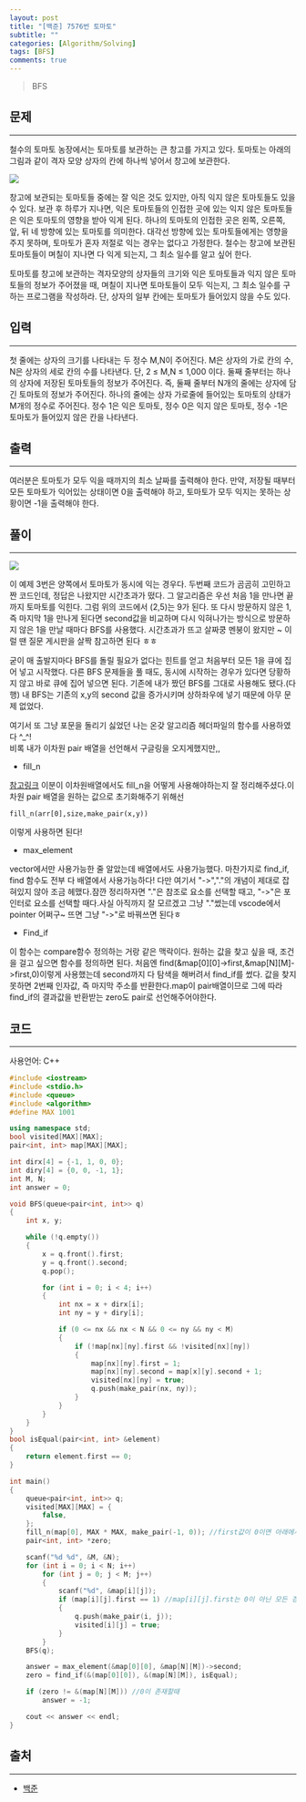 ```yaml
---
layout: post
title: "[백준] 7576번 토마토"
subtitle: ""
categories: [Algorithm/Solving]
tags: [BFS]
comments: true
---
```


> BFS


## 문제
---

철수의 토마토 농장에서는 토마토를 보관하는 큰 창고를 가지고 있다. 토마토는 아래의 그림과 같이 격자 모양 상자의 칸에 하나씩 넣어서 창고에 보관한다. 

![](https://www.acmicpc.net/upload/images/tmt.png)

창고에 보관되는 토마토들 중에는 잘 익은 것도 있지만, 아직 익지 않은 토마토들도 있을 수 있다. 보관 후 하루가 지나면, 익은 토마토들의 인접한 곳에 있는 익지 않은 토마토들은 익은 토마토의 영향을 받아 익게 된다. 하나의 토마토의 인접한 곳은 왼쪽, 오른쪽, 앞, 뒤 네 방향에 있는 토마토를 의미한다. 대각선 방향에 있는 토마토들에게는 영향을 주지 못하며, 토마토가 혼자 저절로 익는 경우는 없다고 가정한다. 철수는 창고에 보관된 토마토들이 며칠이 지나면 다 익게 되는지, 그 최소 일수를 알고 싶어 한다.

토마토를 창고에 보관하는 격자모양의 상자들의 크기와 익은 토마토들과 익지 않은 토마토들의 정보가 주어졌을 때, 며칠이 지나면 토마토들이 모두 익는지, 그 최소 일수를 구하는 프로그램을 작성하라. 단, 상자의 일부 칸에는 토마토가 들어있지 않을 수도 있다.

## 입력
---

첫 줄에는 상자의 크기를 나타내는 두 정수 M,N이 주어진다. M은 상자의 가로 칸의 수, N은 상자의 세로 칸의 수를 나타낸다. 단, 2 ≤ M,N ≤ 1,000 이다. 둘째 줄부터는 하나의 상자에 저장된 토마토들의 정보가 주어진다. 즉, 둘째 줄부터 N개의 줄에는 상자에 담긴 토마토의 정보가 주어진다. 하나의 줄에는 상자 가로줄에 들어있는 토마토의 상태가 M개의 정수로 주어진다. 정수 1은 익은 토마토, 정수 0은 익지 않은 토마토, 정수 -1은 토마토가 들어있지 않은 칸을 나타낸다. 
## 출력
---

여러분은 토마토가 모두 익을 때까지의 최소 날짜를 출력해야 한다. 만약, 저장될 때부터 모든 토마토가 익어있는 상태이면 0을 출력해야 하고, 토마토가 모두 익지는 못하는 상황이면 -1을 출력해야 한다.

## 풀이
---

![](https://postfiles.pstatic.net/MjAyMDAzMDVfMjY4/MDAxNTgzMzg3NjY4MjE4.8ayNhNxZyq7wvT2RldHOHuaMJOO-5Nibi4gIvqPyB8Ug.QH59htA79RXwaXYRPEI2FSi-q77ANXzcJzwK_WSgPHUg.PNG.rannan09/image.png?type=w966)

이 예제 3번은 양쪽에서 토마토가 동시에 익는 경우다.  두번째 코드가 곰곰히 고민하고 짠 코드인데, 정답은 나왔지만 시간초과가 떴다.  그 알고리즘은 우선 처음 1을 만나면 끝까지 토마토를 익힌다.  그럼 위의 코드에서 (2,5)는 9가 된다.  또 다시 방문하지 않은 1, 즉 마지막 1을 만나게 된다면 second값을 비교하며 다시 익혀나가는 방식으로 방문하지 않은 1을 만날 때마다 BFS를 사용했다.  시간초과가 뜨고 살짜쿵 멘붕이 왔지만 ~ 이럴 땐 질문 게시판을 살짝 참고하면 된다 ㅎㅎ

​굳이 매 출발지마다 BFS를 돌릴 필요가 없다는 힌트를 얻고 처음부터 모든 1을 큐에 집어 넣고 시작했다.  다른 BFS 문제들을 풀 때도, 동시에 시작하는 경우가 있다면 당황하지 않고 바로 큐에 집어 넣으면 된다.  기존에 내가 짰던 BFS를 그대로 사용해도 됐다.(다행)  내 BFS는 기존의 x,y의 second 값을 증가시키며 상하좌우에 넣기 때문에 아무 문제 없었다.

여기서 또 그냥 포문을 돌리기 싫었던 나는 온갖 알고리즘 헤더파일의 함수를 사용하였다 ^_^!<br>비록 내가 이차원 pair 배열을 선언해서 구글링을 오지게했지만,, 
* <point>fill_n</point>

[참고링크](https://namwhis.tistory.com/entry/C-%EB%B0%B0%EC%97%B4-%EC%B4%88%EA%B8%B0%ED%99%94-stdfill-stdfilln-%EC%A0%95%EB%A6%AC)
이분이 이차원배열에서도 fill_n을 어떻게 사용해야하는지 잘 정리해주셨다.이차원 pair 배열을 원하는 값으로 초기화해주기 위해선
```
fill_n(arr[0],size,make_pair(x,y)) 
```
이렇게 사용하면 된다!
* <point>max_element</point>

vector에서만 사용가능한 줄 알았는데 배열에서도 사용가능했다. 마찬가지로 find_if, find 함수도 전부 다 배열에서 사용가능하다! 다만 여기서 "->","."의 개념이 제대로 잡혀있지 않아 조금 헤맸다.잠깐 정리하자면 "."은 참조로 요소를 선택할 때고, "->"은 포인터로 요소를 선택할 때다.사실 아직까지 잘 모르겠고 그냥 "."썼는데 vscode에서 pointer 어쩌구~ 뜨면 그냥 "->"로 바꿔쓰면 된다ㅎ

* <point>Find_if</point>

이 함수는 compare함수 정의하는 거랑 같은 맥락이다. 원하는 값을 찾고 싶을 때, 조건을 걸고 싶으면 함수를 정의하면 된다.
처음엔 find(&map[0][0]->first,&map[N][M]->first,0)이렇게 사용했는데 second까지 다 탐색을 해버려서 find_if를 썼다. 값을 찾지 못하면 2번째 인자값, 즉 마지막 주소를 반환한다.map이 pair배열이므로 그에 따라 find_if의 결과값을 반환받는 zero도 pair로 선언해주어야한다.

## 코드
---

사용언어: C++

```cpp
#include <iostream>
#include <stdio.h>
#include <queue>
#include <algorithm>
#define MAX 1001

using namespace std;
bool visited[MAX][MAX];
pair<int, int> map[MAX][MAX];

int dirx[4] = {-1, 1, 0, 0};
int diry[4] = {0, 0, -1, 1};
int M, N;
int answer = 0;

void BFS(queue<pair<int, int>> q)
{
    int x, y;

    while (!q.empty())
    {
        x = q.front().first;
        y = q.front().second;
        q.pop();

        for (int i = 0; i < 4; i++)
        {
            int nx = x + dirx[i];
            int ny = y + diry[i];

            if (0 <= nx && nx < N && 0 <= ny && ny < M)
            {
                if (!map[nx][ny].first && !visited[nx][ny])
                {
                    map[nx][ny].first = 1;
                    map[nx][ny].second = map[x][y].second + 1;
                    visited[nx][ny] = true;
                    q.push(make_pair(nx, ny));
                }
            }
        }
    }
}
bool isEqual(pair<int, int> &element)
{
    return element.first == 0;
}

int main()
{
    queue<pair<int, int>> q;
    visited[MAX][MAX] = {
        false,
    };
    fill_n(map[0], MAX * MAX, make_pair(-1, 0)); //first값이 0이면 아래에서 찾을 때, 빈 공간에 할당된 값을 찾게된다.
    pair<int, int> *zero;

    scanf("%d %d", &M, &N);
    for (int i = 0; i < N; i++)
        for (int j = 0; j < M; j++)
        {
            scanf("%d", &map[i][j]);
            if (map[i][j].first == 1) //map[i][j].first는 0이 아닌 모든 경우 들어간다. ex){-1,0,1,2}->{-1,1,2}
            {
                q.push(make_pair(i, j));
                visited[i][j] = true;
            }
        }
    BFS(q);

    answer = max_element(&map[0][0], &map[N][M])->second;
    zero = find_if(&(map[0][0]), &(map[N][M]), isEqual);

    if (zero != &(map[N][M])) //0이 존재할때
        answer = -1;

    cout << answer << endl;
}
```

## 출처
---

* [백준](https://www.acmicpc.net/problem/7576)
